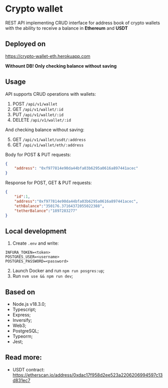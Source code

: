 # Crypto wallet
REST API implementing CRUD interface for address book of crypto wallets with the ability to receive a balance in **Ethereum** and **USDT**

## Deployed on
https://crypto-wallet-eth.herokuapp.com

**Withount DB! Only checking balance without saving** 

## Usage
API supports CRUD operations with wallets:
1. POST `/api/v1/wallet`
2. GET `/api/v1/wallet/:id`
3. PUT `/api/v1/wallet/:id`
4. DELETE `/api/v1/wallet/:id`

And checking balance without saving:

5. GET `/api/v1/wallet/usdt/:address`
6. GET `/api/v1/wallet/eth/:address`

Body for POST & PUT requests:
```json
{
    "address": "0xf977814e90da44bfa03b6295a0616a897441acec"
}
```
Response for POST, GET & PUT requests:
```json
{
    "id":1,
    "address":"0xf977814e90da44bfa03b6295a0616a897441acec",
    "ethBalance":"350176.37164372055022388",
    "tetherBalance":"1897283277"
}
```

## Local development
1. Create `.env` and write: 
```
INFURA_TOKEN=<token>
POSTGRES_USER=<username>
POSTGRES_PASSWORD=<password>
``` 
2. Launch Docker and run `npm run posgres:up`;
3. Run `nvm use && npm run dev`;

## Based on
* Node.js v18.3.0;
* Typescript;
* Express;
* Inversify;
* Web3;
* PostgreSQL;
* Typeorm;
* Jest;

## Read more:
* USDT contract:
https://etherscan.io/address/0xdac17f958d2ee523a2206206994597c13d831ec7